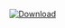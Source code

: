 [ ![Download](https://api.bintray.com/packages/oferh/rpm/smoke/images/download.svg) ](https://bintray.com/oferh/rpm/smoke/_latestVersion)
